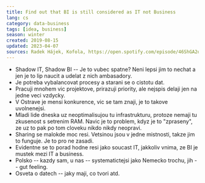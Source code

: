 ```yaml
---
title: Find out that BI is still considered as IT not Business
lang: cs
category: data-business
tags: [idea, business]
season: winter
created: 2019-08-15
updated: 2023-04-07
sources: Radek Hájek, Kofola, https://open.spotify.com/episode/46ShGA2oJZF9qlAdyCMiFn?si=clhakw4UTdOnjoCgg7DyaQ
---
```


* Shadow IT, Shadow BI -- Je to vubec spatne? Neni lepsi jim to nechat a jen je to lip naucit a udelat z nich ambasadory.
* Je potreba vybalancovat procesy a starani se o cistotu dat.
* Pracuji mnohem vic projektove, prirazuji priority, ale nejspis delaji jen na jedne veci vzdycky.
* V Ostrave je mensi konkurence, vic se tam znaji, je to takove uvolnenejsi.
* Mladi lide dneska uz neoptimalisujou tu infrastrukturu, protoze nemaji tu zkusenost s setrenim RAM. Navic je to problem, kdyz je to "zpraseny", ze uz to pak po tom cloveku nikdo nikdy neopravi.
* Sharing se malokde moc resi. Vetsinou jsou v jedne mistnosti, takze jim to funguje. Je to pro ne zasadi.
* Evidentne se to porad hodne resi jako soucast IT, jakkoliv vnima, ze BI je mustek mezi IT a business.
* Polsko -- kazdy sam, u nas -- systematictejsi jako Nemecko trochu, jih -- gut feeling.
* Osveta o datech -- jaky maji, co tvori atd.